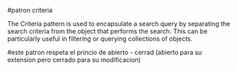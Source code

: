 #patron criteria

The Criteria pattern is used to encapsulate a search query by separating the search criteria from the object that performs the search. This can be particularly useful in filtering or querying collections of objects.

#este patron respeta el princio de abierto  - cerrad (abierto para su extension pero cerrado para su modificacion)


